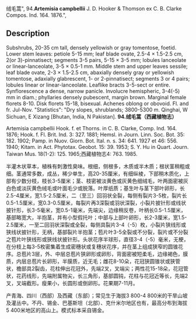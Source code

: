 绒毛蒿",
94.**Artemisia campbellii** J. D. Hooker & Thomson ex C. B. Clarke Compos. Ind. 164. 1876.",

## Description
Subshrubs, 20-35 cm tall, densely yellowish or gray tomentose, foetid. Lower stem leaves: petiole 5-15 mm; leaf blade ovate, 2.5-4 × 1.5-2.5 cm, 2(or 3)-pinnatisect; segments 3-5 pairs, 5-15 × 3-5 mm; lobules lanceolate or linear-lanceolate, 3-5 × 0.5-1 mm. Middle stem and upper leaves sessile; leaf blade ovate, 2-3 × 1.5-2.5 cm, abaxially densely gray or yellowish tomentose, adaxially glabrescent, 1- or 2-pinnatisect; segments 3 or 4 pairs; lobules linear or linear-lanceolate. Leaflike bracts 3-5-sect or entire. Synflorescence a dense, narrow panicle. Involucre hemispheric, 3-4(-5) mm in diam.; phyllaries densely pubescent, margin brown. Marginal female florets 8-10. Disk florets 15-18, bisexual. Achenes oblong or obovoid. Fl. and fr. Jul-Nov.
  "Statistics": "Dry slopes, shrublands; 3800-5300 m. Qinghai, W Sichuan, E Xizang [Bhutan, India, N Pakistan].
**94.绒毛蒿（西藏植物志）**

Artemisia campbellii Hook. f. et Thorns. in C. B. Clarke, Comp. Ind. 164. 1876; Hook. f. Fl. Brit. Ind. 3: 327. 1881; Hemsl. in Journ. Linn. Soc. Bot. 35: 182. 1902; Pamp. in Nuov. Giorn. Bot. Ital. n. s. 34: 641. 1927 et 46: 556. 1940; Kitam. in Act. Phytotax. Geobot. 15: 39. 1953; S. Y. Hu in Quart. Journ. Taiwan Mus. 18(1-2): 125. 1965;西藏植物志4: 763. 1985.

半灌木状草本，植株有刺激性臭味。根细，侧根多，木质或半木质；根状茎稍粗或细。茎通常多数，成丛，稀少单生，高20-35厘米，有细纵棱，下部稍木质化，上部有少数分枝，枝长3-5厘米；茎、枝密被淡黄色或灰黄色细绒毛，叶两面密被灰白色或淡灰黄色绒毛或叶面毛少或脱落。叶厚纸质；基生叶与茎下部叶卵形，长2.5-4厘米，宽1.5-2.5厘米，二（至三）回羽状全裂，每侧有裂片3-5枚，裂片长0.5-1.5厘米，宽0.3-0.5厘米，每裂片再3深裂或羽状深裂，小裂片披针形或线状披针形，长3-5毫米，宽0.5-1毫米，先端尖，边缘稍反卷，叶柄长0.5-1.5厘米，基部略宽大，半抱茎，并有小型假托叶；中部与上部叶卵形，长2-3厘米，宽1.5-2.5厘米，一至二回羽状深裂或全裂，每侧具裂片3-4（-5）枚，小裂片狭线形或狭线状披针形，无柄，基部裂片半抱茎；苞片叶3-5全裂或不分裂，裂片或不分裂之苞片叶狭线形或狭线状披针形。头状花序半球形，直径3-4（-5）毫米，无梗，在分枝上每3-5枚密集着生成密穗状或复穗状花序，并在茎上组成狭窄的圆锥花序。总苞片3层，外、中层总苞片狭卵形或卵形，背面密被短柔毛，边缘褐色，膜质，内层总苞片长卵形，半膜质，近无毛；雌花8-10朵，花冠狭圆锥状或狭管状，檐部具2裂齿，花柱伸出花冠外，先端2叉，叉端尖；两性花15-18朵，花冠管状，花药线形，先端附属物尖，长三角形，基部圆钝，花柱与花冠近等长，先端2叉，叉端截形。瘦果小，长圆形或倒卵形。花果期7-11月。

产青海、四川（西部）及西藏（东部）；常见生于海拔3 800-4 800米的干旱山坡及灌丛中。不丹、锡金、巴基斯坦（北部）、克什米尔地区也有，最高分布到海拔5 400米地区的高山上。模式标本采自锡金。
